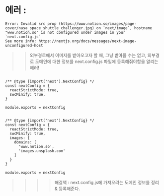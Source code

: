 # 에러 :

```
Error: Invalid src prop (https://www.notion.so/images/page-cover/nasa_space_shuttle_challenger.jpg) on `next/image`, hostname "www.notion.so" is not configured under images in your `next.config.js`
See more info: https://nextjs.org/docs/messages/next-image-unconfigured-host
```

> > 외부경로에서 이미지를 받아오고자 할 때, 그냥 받아올 수는 없고, 외부경로 도메인에 대한 정보를 next.config.js 파일에 등록해줘야함을 알리는 에러!

```[초기상태의 next.config.js]

/** @type {import('next').NextConfig} */
const nextConfig = {
  reactStrictMode: true,
  swcMinify: true,
}

module.exports = nextConfig
```

```[images 관련 도메인 정보를 추가]

/** @type {import('next').NextConfig} */
const nextConfig = {
  reactStrictMode: true,
  swcMinify: true,
  images: {
    domains: [
      'www.notion.so',
      'images.unsplash.com'
    ]
  }
}

module.exports = nextConfig
```

> > > > 해결책 : next.config.js에 가져오려는 도메인 정보를 정리 & 등록해준다.
